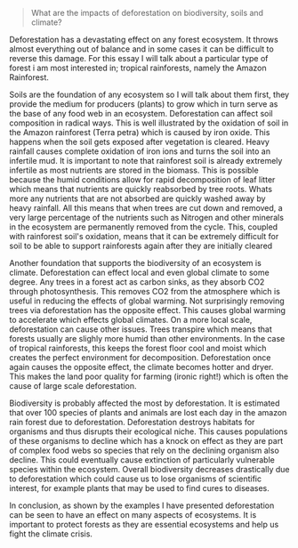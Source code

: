 >What are the impacts of deforestation on biodiversity, soils and climate?

Deforestation has a devastating effect on any forest ecosystem. It throws almost everything out of balance and in some cases it can be difficult to reverse this damage. For this essay I will talk about a particular type of forest i am most interested in; tropical rainforests, namely the Amazon Rainforest.

Soils are the foundation of any ecosystem so I will talk about them first, they provide the medium for producers (plants) to grow which in turn serve as the base of any food web in an ecosystem. Deforestation can affect soil composition in radical ways. This is well illustrated by the oxidation of soil in the Amazon rainforest (Terra petra) which is caused by iron oxide. This happens when the soil gets exposed after vegetation is cleared. Heavy rainfall causes complete oxidation of iron ions and turns the soil into an infertile mud. It is important to note that rainforest soil is already extremely infertile as most nutrients are stored in the biomass. This is possible because the humid conditions allow for rapid decomposition of leaf litter which means that nutrients are quickly reabsorbed by tree roots. Whats more any nutrients that are not absorbed are quickly washed away by heavy rainfall. All this means that when trees are cut down and removed, a very large percentage of the nutrients such as Nitrogen and other minerals in the ecosystem are permanently removed from the cycle. This, coupled with rainforest soil's oxidation, means that it can be extremely difficult for soil to be able to support rainforests again after they are initially cleared

Another foundation that supports the biodiversity of an ecosystem is climate. Deforestation can effect local and even global climate to some degree. Any trees in a forest act as carbon sinks, as they absorb CO2 through photosynthesis. This removes CO2 from the atmosphere which is useful in reducing the effects of global warming. Not surprisingly removing trees via deforestation has the opposite effect. This causes global warming to accelerate which effects global climates. On a more local scale, deforestation can cause other issues. Trees transpire which means that forests usually are slighly more humid than other environments. In the case of tropical rainforests, this keeps the forest floor cool and moist which creates the perfect environment for decomposition. Deforestation once again causes the opposite effect, the climate becomes hotter and dryer. This makes the land poor quality for farming (ironic right!) which is often the cause of large scale deforestation.

Biodiversity is probably affected the most by deforestation. It is estimated that over 100 species of plants and animals are lost each day in the amazon rain forest due to deforestation. Deforestation destroys habitats for organisms and thus disrupts their ecological niche. This causes populations of these organisms to decline which has a knock on effect as they are part of complex food webs so species that rely on the declining organism also decline. This could eventually cause extinction of particularly vulnerable species within the ecosystem. Overall biodiversity decreases drastically due to deforestation which could cause us to lose organisms of scientific interest, for example plants that may be used to find cures to diseases.

In conclusion, as shown by the examples I have presented deforestation can be seen to have an effect on many aspects of ecosystems. It is important to protect forests as they are essential ecosystems and help us fight the climate crisis.
